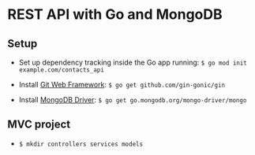 # REST API with Go and MongoDB

## Setup

- Set up dependency tracking inside the Go app running: `$ go mod init example.com/contacts_api`

- Install [Git Web Framework](https://github.com/gin-gonic/gin): `$ go get github.com/gin-gonic/gin`

- Install [MongoDB Driver](https://github.com/mongodb/mongo-go-driver): `$ go get go.mongodb.org/mongo-driver/mongo`

## MVC project

- `$ mkdir controllers services models`
